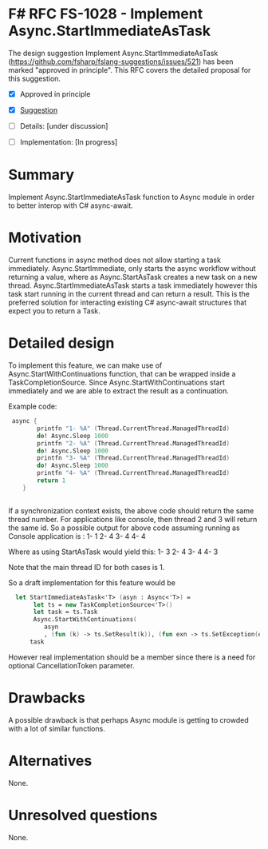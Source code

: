 # F# RFC FS-1028 - Implement Async.StartImmediateAsTask

The design suggestion Implement Async.StartImmediateAsTask (https://github.com/fsharp/fslang-suggestions/issues/521) has been marked "approved in principle".
This RFC covers the detailed proposal for this suggestion.

* [x] Approved in principle
* [x] [Suggestion](https://github.com/fsharp/fslang-suggestions/issues/521)
* [ ] Details: [under discussion]
* [ ] Implementation: [In progress]


# Summary
[summary]: #summary
Implement Async.StartImmediateAsTask function to Async module in order to better interop with C# async-await. 

# Motivation
[motivation]: #motivation

Current functions in async method does not allow starting a task immediately. Async.StartImmediate, only starts the async workflow without returning a value,
where as Async.StartAsTask creates a new task on a new thread. Async.StartImmediateAsTask starts a task immediately however this task start running in the current thread and can return a result.
This is the preferred solution for interacting existing C# async-await structures that expect you to return a Task.

# Detailed design
[design]: #detailed-design

To implement this feature, we can make use of Async.StartWithContinuations function, that can be wrapped inside a TaskCompletionSource.
Since Async.StartWithContinuations start immediately and we are able to extract the result as a continuation.

Example code:

```fsharp
 async {
        printfn "1- %A" (Thread.CurrentThread.ManagedThreadId)
        do! Async.Sleep 1000
        printfn "2- %A" (Thread.CurrentThread.ManagedThreadId)
        do! Async.Sleep 1000
        printfn "3- %A" (Thread.CurrentThread.ManagedThreadId)
        do! Async.Sleep 1000
        printfn "4- %A" (Thread.CurrentThread.ManagedThreadId)
        return 1
    }
 

```
If a synchronization context exists, the above code should return the same thread number. For applications like console, then thread 2 and 3 will return the same id. 
So a possible output for above code assuming running as Console application is :
1- 1
2- 4
3- 4
4- 4

Where as using StartAsTask would yield this:
1- 3
2- 4
3- 4
4- 3

Note that the main thread ID for both cases is 1.

So a draft implementation for this feature would be 

```fsharp
  let StartImmediateAsTask<'T> (asyn : Async<'T>) =
       let ts = new TaskCompletionSource<'T>()
       let task = ts.Task
       Async.StartWithContinuations(
          asyn
          , (fun (k) -> ts.SetResult(k)), (fun exn -> ts.SetException(exn)), fun exn -> ts.SetCanceled())
      task
```

However real implementation should be a member since there is a need for optional CancellationToken parameter.

# Drawbacks
[drawbacks]: #drawbacks

A possible drawback is that perhaps Async module is getting to crowded with a lot of similar functions.

# Alternatives
[alternatives]: #alternatives

None.

# Unresolved questions
[unresolved]: #unresolved-questions

None.
